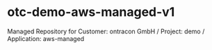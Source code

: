 # otc-demo-aws-managed-v1
Managed Repository for Customer: ontracon GmbH / Project: demo / Application: aws-managed
